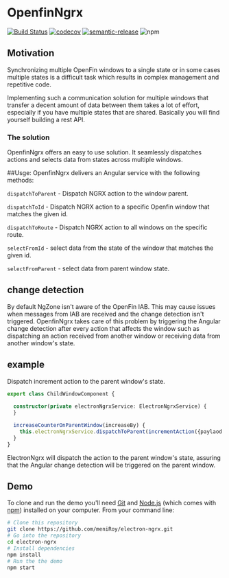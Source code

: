 # OpenfinNgrx
[![Build Status](https://travis-ci.com/meniRoy/electron-ngrx.svg?branch=master)](https://travis-ci.com/meniRoy/electron-ngrx)
[![codecov](https://codecov.io/gh/meniRoy/electron-ngrx/branch/master/graph/badge.svg)](https://codecov.io/gh/meniRoy/electron-ngrx)
[![semantic-release](https://img.shields.io/badge/%20%20%F0%9F%93%A6%F0%9F%9A%80-semantic--release-e10079.svg)](https://github.com/semantic-release/semantic-release)
![npm](https://img.shields.io/npm/v/electron-ngrx?style=flat-square)

## Motivation
Synchronizing multiple OpenFin windows to a single state or in some cases multiple states is a difficult task which results in complex management and repetitive code.

Implementing such a communication solution for multiple windows that transfer a decent amount of data between them takes a lot of effort, especially if you have multiple states that are shared.
Basically you will find yourself building a rest API.

### The solution
OpenfinNgrx offers an easy to use solution. It seamlessly dispatches actions and selects data from states across multiple windows.

##Usge:
OpenfinNgrx delivers an Angular service with the following methods:

`dispatchToParent` - Dispatch NGRX action to the window parent.

`dispatchToId` - Dispatch NGRX action to a specific Openfin window that matches the given id.

`dispatchToRoute` - Dispatch NGRX action to all windows on the specific route.

`selectFromId` - select data from the state of the window that matches the given id.  

`selectFromParent` - select data from parent window state. 

## change detection
By default NgZone isn't aware of the OpenFin IAB.
This may cause issues when messages from IAB are received and the change detection isn't triggered.
OpenfinNgrx takes care of this problem by triggering the Angular change detection after every action that affects the window such as dispatching an action received from another window or receiving data from another window's state.

## example
Dispatch increment action to the parent window's state.
```typescript
export class ChildWindowComponent {
 
  constructor(private electronNgrxService: ElectronNgrxService) {
  }

  increaseCounterOnParentWindow(increaseBy) {
    this.electronNgrxService.dispatchToParent(incrementAction({paylaod: increaseBy}));
  }
}
```
ElectronNgrx will dispatch the action to the parent window's state, assuring that the Angular change detection will be triggered on the parent window.
## Demo

To clone and run the demo you'll need [Git](https://git-scm.com) and [Node.js](https://nodejs.org/en/download/) (which comes with [npm](http://npmjs.com)) installed on your computer. From your command line:

```bash
# Clone this repository
git clone https://github.com/meniRoy/electron-ngrx.git
# Go into the repository
cd electron-ngrx
# Install dependencies
npm install
# Run the the demo
npm start
```
